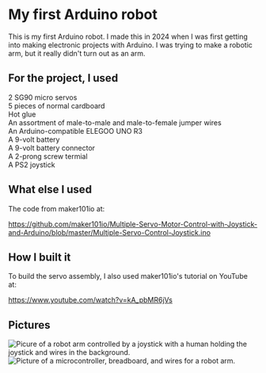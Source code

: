 # My first Arduino robot

This is my first Arduino robot. I made this in 2024 when I was first getting into making electronic projects with Arduino. I was trying to make a robotic arm, but it really didn't turn out as an arm.

## For the project, I used

2 SG90 micro servos\
5 pieces of normal cardboard\
Hot glue\
An assortment of male-to-male and male-to-female jumper wires\
An Arduino-compatible ELEGOO UNO R3\
A 9-volt battery\
A 9-volt battery connector\
A 2-prong screw termial\
A PS2 joystick

## What else I used

The code from maker101io at:

https://github.com/maker101io/Multiple-Servo-Motor-Control-with-Joystick-and-Arduino/blob/master/Multiple-Servo-Control-Joystick.ino

## How I built it

To build the servo assembly, I also used maker101io's tutorial on YouTube at:

https://www.youtube.com/watch?v=kA_pbMR6jVs

## Pictures

![Picure of a robot arm controlled by a joystick with a human holding the joystick and wires in the background.](https://emea01.safelinks.protection.outlook.com/?url=https%3A%2F%2Fprotoinfrastack.ivondy.com%2Fmedia%2FjimkpDIgkIjF8piS6ub0oh2ndlncFTbZrUWX&data=05%7C02%7C%7Cda41f6c1a1bc4429b51708ddd2db356e%7C84df9e7fe9f640afb435aaaaaaaaaaaa%7C1%7C0%7C638898561109350273%7CUnknown%7CTWFpbGZsb3d8eyJFbXB0eU1hcGkiOnRydWUsIlYiOiIwLjAuMDAwMCIsIlAiOiJXaW4zMiIsIkFOIjoiTWFpbCIsIldUIjoyfQ%3D%3D%7C0%7C%7C%7C&sdata=m1m7V1qpH%2FGir1m%2FP2Oh7raslmcT08BjqJjRs5%2FpvoU%3D&reserved=0)
![Picture of a microcontroller, breadboard, and wires for a robot arm.]([https://ibb.co/rKxCK7PC](https://emea01.safelinks.protection.outlook.com/?url=https%3A%2F%2Fprotoinfrastack.ivondy.com%2Fmedia%2FIF5vMpM32NCSbfqIarBYe8eULgTvnOgFF47M&data=05%7C02%7C%7Cda41f6c1a1bc4429b51708ddd2db356e%7C84df9e7fe9f640afb435aaaaaaaaaaaa%7C1%7C0%7C638898561109320451%7CUnknown%7CTWFpbGZsb3d8eyJFbXB0eU1hcGkiOnRydWUsIlYiOiIwLjAuMDAwMCIsIlAiOiJXaW4zMiIsIkFOIjoiTWFpbCIsIldUIjoyfQ%3D%3D%7C0%7C%7C%7C&sdata=2ECzIuN9g5Vcm7HUHcVJDR93VWX4c6BraPYm2kHwP6I%3D&reserved=0))
